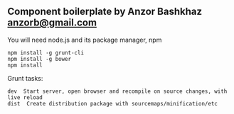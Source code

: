 ## Component boilerplate by Anzor Bashkhaz anzorb@gmail.com

You will need node.js and its package manager, npm

    npm install -g grunt-cli
    npm install -g bower
    npm install

Grunt tasks:

	dev  Start server, open browser and recompile on source changes, with live reload
	dist  Create distribution package with sourcemaps/minification/etc